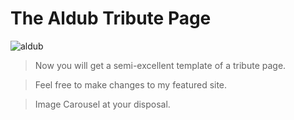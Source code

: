 The Aldub Tribute Page
======================
![aldub](https://cloud.githubusercontent.com/assets/11310584/25979166/5b18eab0-36f9-11e7-871a-c1af47c300bd.jpg)
>Now you will get a semi-excellent template of a tribute page.

>Feel free to make changes to my featured site.

>Image Carousel at your disposal.
